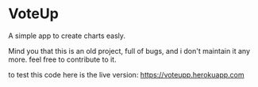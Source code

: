 # VoteUp
A simple app to create charts easly.

Mind you that this is an old project, full of bugs, and i don't maintain it any more.
feel free to contribute to it.

to test this code here is the live version:
https://voteupp.herokuapp.com
